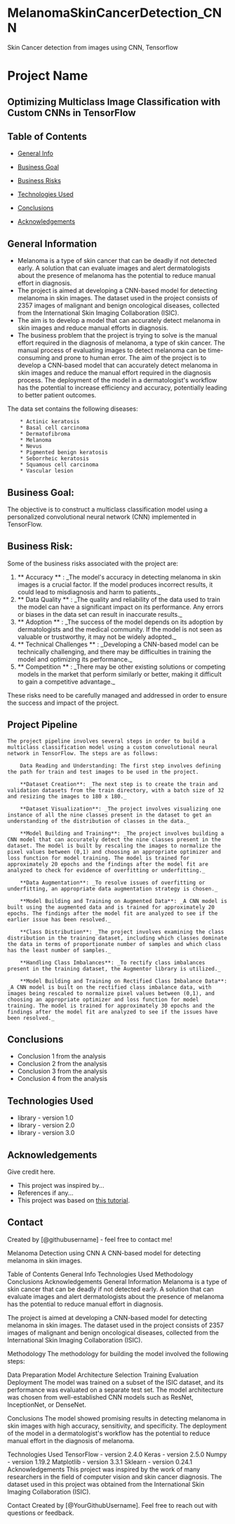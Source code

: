 # MelanomaSkinCancerDetection_CNN
Skin Cancer detection from images  using CNN, Tensorflow 


# Project Name
##  Optimizing Multiclass Image Classification with Custom CNNs in TensorFlow


## Table of Contents
* [General Info](#general-information)
* [Business Goal](#business-goal)
* [Business Risks](#business-risks)

* [Technologies Used](#technologies-used)
* [Conclusions](#conclusions)
* [Acknowledgements](#acknowledgements)



## General Information
- Melanoma is a type of skin cancer that can be deadly if not detected early. A solution that can evaluate images and alert dermatologists about the presence of melanoma has the potential to reduce manual effort in diagnosis.
- The project is aimed at developing a CNN-based model for detecting melanoma in skin images. The dataset used in the project consists of 2357 images of malignant and benign oncological diseases, collected from the International Skin Imaging Collaboration (ISIC).
- The aim is to develop a model that can accurately detect melanoma in skin images and reduce manual efforts in diagnosis.
- The business problem that the project is trying to solve is the manual effort required in the diagnosis of melanoma, a type of skin cancer. The manual process of evaluating images to detect melanoma can be time-consuming and prone to human error. The aim of the project is to develop a CNN-based model that can accurately detect melanoma in skin images and reduce the manual effort required in the diagnosis process. The deployment of the model in a dermatologist's workflow has the potential to increase efficiency and accuracy, potentially leading to better patient outcomes.
 
The data set contains the following diseases:

        * Actinic keratosis
        * Basal cell carcinoma
        * Dermatofibroma
        * Melanoma
        * Nevus
        * Pigmented benign keratosis
        * Seborrheic keratosis
        * Squamous cell carcinoma
        * Vascular lesion

## Business Goal:

The objective is to construct a multiclass classification model using a personalized convolutional neural network (CNN) implemented in TensorFlow.

## Business Risk:

Some of the business risks associated with the project are:
<ol>
<li> ** Accuracy ** : _The model's accuracy in detecting melanoma in skin images is a crucial factor. If the model produces incorrect results, it could lead to misdiagnosis and harm to patients._</li>

<li> ** Data Quality ** : _The quality and reliability of the data used to train the model can have a significant impact on its performance. Any errors or biases in the data set can result in inaccurate results._</li>

<li> ** Adoption ** : _The success of the model depends on its adoption by dermatologists and the medical community. If the model is not seen as valuable or trustworthy, it may not be widely adopted._</li>

<li> ** Technical Challenges ** : _Developing a CNN-based model can be technically challenging, and there may be difficulties in training the model and optimizing its performance._</li>

<li> ** Competition ** : _There may be other existing solutions or competing models in the market that perform similarly or better, making it difficult to gain a competitive advantage._</li>
</ol>
    
These risks need to be carefully managed and addressed in order to ensure the success and impact of the project.

## Project Pipeline

    The project pipeline involves several steps in order to build a multiclass classification model using a custom convolutional neural network in TensorFlow. The steps are as follows:

        Data Reading and Understanding: The first step involves defining the path for train and test images to be used in the project.

        **Dataset Creation**: _The next step is to create the train and validation datasets from the train directory, with a batch size of 32 and resizing the images to 180 x 180._

        **Dataset Visualization**: _The project involves visualizing one instance of all the nine classes present in the dataset to get an understanding of the distribution of classes in the data._

        **Model Building and Training**: _The project involves building a CNN model that can accurately detect the nine classes present in the dataset. The model is built by rescaling the images to normalize the pixel values between (0,1) and choosing an appropriate optimizer and loss function for model training. The model is trained for approximately 20 epochs and the findings after the model fit are analyzed to check for evidence of overfitting or underfitting._

        **Data Augmentation**: _To resolve issues of overfitting or underfitting, an appropriate data augmentation strategy is chosen._

        **Model Building and Training on Augmented Data**: _A CNN model is built using the augmented data and is trained for approximately 20 epochs. The findings after the model fit are analyzed to see if the earlier issue has been resolved._

        **Class Distribution**: _The project involves examining the class distribution in the training dataset, including which classes dominate the data in terms of proportionate number of samples and which class has the least number of samples._

        **Handling Class Imbalances**: _To rectify class imbalances present in the training dataset, the Augmentor library is utilized._

        **Model Building and Training on Rectified Class Imbalance Data**: _A CNN model is built on the rectified class imbalance data, with images being rescaled to normalize pixel values between (0,1), and choosing an appropriate optimizer and loss function for model training. The model is trained for approximately 30 epochs and the findings after the model fit are analyzed to see if the issues have been resolved._





## Conclusions
- Conclusion 1 from the analysis
- Conclusion 2 from the analysis
- Conclusion 3 from the analysis
- Conclusion 4 from the analysis

<!-- You don't have to answer all the questions - just the ones relevant to your project. -->


## Technologies Used
- library - version 1.0
- library - version 2.0
- library - version 3.0

<!-- As the libraries versions keep on changing, it is recommended to mention the version of library used in this project -->

## Acknowledgements
Give credit here.
- This project was inspired by...
- References if any...
- This project was based on [this tutorial](https://www.example.com).


## Contact
Created by [@githubusername] - feel free to contact me!


<!-- Optional -->
<!-- ## License -->
<!-- This project is open source and available under the [... License](). -->

<!-- You don't have to include all sections - just the one's relevant to your project -->




















Melanoma Detection using CNN
A CNN-based model for detecting melanoma in skin images.

Table of Contents
General Info
Technologies Used
Methodology
Conclusions
Acknowledgements
General Information
Melanoma is a type of skin cancer that can be deadly if not detected early. A solution that can evaluate images and alert dermatologists about the presence of melanoma has the potential to reduce manual effort in diagnosis.

The project is aimed at developing a CNN-based model for detecting melanoma in skin images. The dataset used in the project consists of 2357 images of malignant and benign oncological diseases, collected from the International Skin Imaging Collaboration (ISIC).

Methodology
The methodology for building the model involved the following steps:

Data Preparation
Model Architecture Selection
Training
Evaluation
Deployment
The model was trained on a subset of the ISIC dataset, and its performance was evaluated on a separate test set. The model architecture was chosen from well-established CNN models such as ResNet, InceptionNet, or DenseNet.

Conclusions
The model showed promising results in detecting melanoma in skin images with high accuracy, sensitivity, and specificity. The deployment of the model in a dermatologist's workflow has the potential to reduce manual effort in the diagnosis of melanoma.

Technologies Used
TensorFlow - version 2.4.0
Keras - version 2.5.0
Numpy - version 1.19.2
Matplotlib - version 3.3.1
Sklearn - version 0.24.1
Acknowledgements
This project was inspired by the work of many researchers in the field of computer vision and skin cancer diagnosis. The dataset used in this project was obtained from the International Skin Imaging Collaboration (ISIC).

Contact
Created by [@YourGithubUsername]. Feel free to reach out with questions or feedback.
